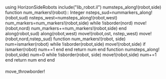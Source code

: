using HorizonSideRobots
include("lib_robot.il")
numsteps_along!(robot,side)
function num_markers!(robot):: Integer
    nsteps_sud=nummarkers_along!(robot,sud)
    nsteps_west=numsteps_along!(robot,west)
    num_markers=num_markers!(robot,side)
    while !isborder(nord)
        move!(robot,nord)
        num_markers+=num_markers!(robot,side)
    end
    along(robot,sud)
    along(robot,west)
    move!(robot,ost, nstep_west)
    move!(robot,nord,nstep_sud)
    function num_markers!(robot, side)
        num=ismarker(robot)
        while !isborder(robot,side)
            move!(robot,side)
            if ismarker(robot)
                num+=1
            end
        end
        return num
    end
    function numsteps_along!(robot,side)
        num=0
        while !isborder(robot, side)
            move!(robot,side)
            num+=1
        end
    return num
    end
end

####

move_throwborder!


